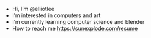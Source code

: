 - Hi, I’m @elliotlee
- I’m interested in computers and art
- I’m currently learning computer science and blender
- How to reach me https://sunexplode.com/resume
